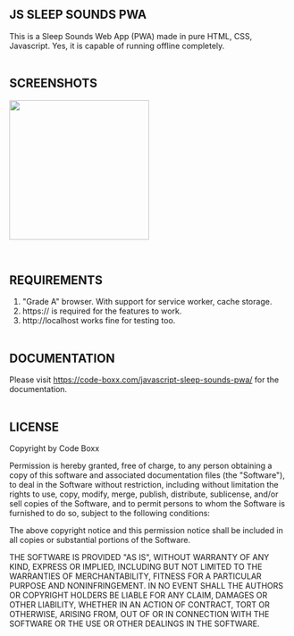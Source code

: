 ## JS SLEEP SOUNDS PWA
This is a Sleep Sounds Web App (PWA) made in pure HTML, CSS, Javascript. Yes, it is capable of running offline completely.
<br><br>


## SCREENSHOTS
<p float="left">
  <img width="250" style="inline-block" src="https://github.com/code-boxx/js-sleep-sounds-pwa/blob/main/assets/sleeps-sounds-pwa.png">
</p><br>


## REQUIREMENTS
1) "Grade A" browser. With support for service worker, cache storage.
2) https:// is required for the features to work.
3) http://localhost works fine for testing too.
<br><br>


## DOCUMENTATION
Please visit https://code-boxx.com/javascript-sleep-sounds-pwa/ for the documentation.
<br><br>


## LICENSE
Copyright by Code Boxx

Permission is hereby granted, free of charge, to any person obtaining a copy
of this software and associated documentation files (the "Software"), to deal
in the Software without restriction, including without limitation the rights
to use, copy, modify, merge, publish, distribute, sublicense, and/or sell
copies of the Software, and to permit persons to whom the Software is
furnished to do so, subject to the following conditions:

The above copyright notice and this permission notice shall be included in all
copies or substantial portions of the Software.

THE SOFTWARE IS PROVIDED "AS IS", WITHOUT WARRANTY OF ANY KIND, EXPRESS OR
IMPLIED, INCLUDING BUT NOT LIMITED TO THE WARRANTIES OF MERCHANTABILITY,
FITNESS FOR A PARTICULAR PURPOSE AND NONINFRINGEMENT. IN NO EVENT SHALL THE
AUTHORS OR COPYRIGHT HOLDERS BE LIABLE FOR ANY CLAIM, DAMAGES OR OTHER
LIABILITY, WHETHER IN AN ACTION OF CONTRACT, TORT OR OTHERWISE, ARISING FROM,
OUT OF OR IN CONNECTION WITH THE SOFTWARE OR THE USE OR OTHER DEALINGS IN THE
SOFTWARE.
